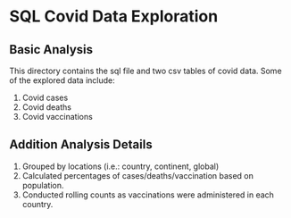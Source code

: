 # SQL Covid Data Exploration

## Basic Analysis
This directory contains the sql file and two csv tables of covid data. Some of the explored data include:
1. Covid cases
2. Covid deaths
3. Covid vaccinations

## Addition Analysis Details
1. Grouped by locations (i.e.: country, continent, global)
2. Calculated percentages of cases/deaths/vaccination based on population.
3. Conducted rolling counts as vaccinations were administered in each country.
